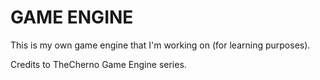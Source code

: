 # GAME ENGINE

This is my own game engine that I'm working on (for learning purposes).

Credits to TheCherno Game Engine series.
